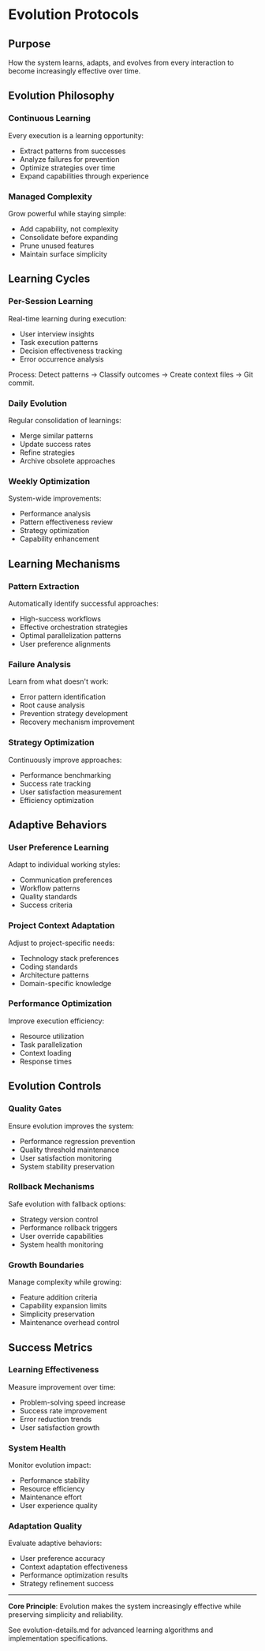 # Evolution Protocols

## Purpose
How the system learns, adapts, and evolves from every interaction to become increasingly effective over time.

## Evolution Philosophy

### Continuous Learning
Every execution is a learning opportunity:
- Extract patterns from successes
- Analyze failures for prevention
- Optimize strategies over time
- Expand capabilities through experience

### Managed Complexity
Grow powerful while staying simple:
- Add capability, not complexity
- Consolidate before expanding
- Prune unused features
- Maintain surface simplicity

## Learning Cycles

### Per-Session Learning
Real-time learning during execution:
- User interview insights
- Task execution patterns
- Decision effectiveness tracking
- Error occurrence analysis

Process: Detect patterns → Classify outcomes → Create context files → Git commit.

### Daily Evolution
Regular consolidation of learnings:
- Merge similar patterns
- Update success rates
- Refine strategies
- Archive obsolete approaches

### Weekly Optimization
System-wide improvements:
- Performance analysis
- Pattern effectiveness review
- Strategy optimization
- Capability enhancement

## Learning Mechanisms

### Pattern Extraction
Automatically identify successful approaches:
- High-success workflows
- Effective orchestration strategies
- Optimal parallelization patterns
- User preference alignments

### Failure Analysis
Learn from what doesn't work:
- Error pattern identification
- Root cause analysis
- Prevention strategy development
- Recovery mechanism improvement

### Strategy Optimization
Continuously improve approaches:
- Performance benchmarking
- Success rate tracking
- User satisfaction measurement
- Efficiency optimization

## Adaptive Behaviors

### User Preference Learning
Adapt to individual working styles:
- Communication preferences
- Workflow patterns
- Quality standards
- Success criteria

### Project Context Adaptation
Adjust to project-specific needs:
- Technology stack preferences
- Coding standards
- Architecture patterns
- Domain-specific knowledge

### Performance Optimization
Improve execution efficiency:
- Resource utilization
- Task parallelization
- Context loading
- Response times

## Evolution Controls

### Quality Gates
Ensure evolution improves the system:
- Performance regression prevention
- Quality threshold maintenance
- User satisfaction monitoring
- System stability preservation

### Rollback Mechanisms
Safe evolution with fallback options:
- Strategy version control
- Performance rollback triggers
- User override capabilities
- System health monitoring

### Growth Boundaries
Manage complexity while growing:
- Feature addition criteria
- Capability expansion limits
- Simplicity preservation
- Maintenance overhead control

## Success Metrics

### Learning Effectiveness
Measure improvement over time:
- Problem-solving speed increase
- Success rate improvement
- Error reduction trends
- User satisfaction growth

### System Health
Monitor evolution impact:
- Performance stability
- Resource efficiency
- Maintenance effort
- User experience quality

### Adaptation Quality
Evaluate adaptive behaviors:
- User preference accuracy
- Context adaptation effectiveness
- Performance optimization results
- Strategy refinement success

---

**Core Principle**: Evolution makes the system increasingly effective while preserving simplicity and reliability.

See evolution-details.md for advanced learning algorithms and implementation specifications.